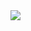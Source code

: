 
<img src=”https://media.discordapp.net/attachments/761250279257407521/779543733724381205/image0-3.gif”>
